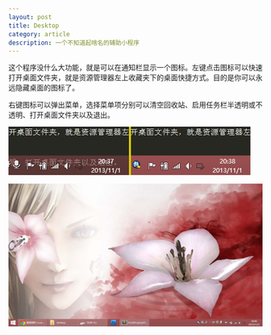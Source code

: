 ```yaml
---
layout: post
title: Desktop
category: article
description: 一个不知道起啥名的辅助小程序
---
```


这个程序没什么大功能，就是可以在通知栏显示一个图标。左键点击图标可以快速打开桌面文件夹，就是资源管理器左上收藏夹下的桌面快捷方式。目的是你可以永远隐藏桌面的图标了。  

右键图标可以弹出菜单，选择菜单项分别可以清空回收站、启用任务栏半透明或不透明、打开桌面文件夹以及退出。  

![启用任务栏半透明或不透明 效果对比](/images/desktop/taskbarTransparcy.jpg)

![最后放一张现在桌面的截图](/images/desktop/desktop_snap.jpg)
